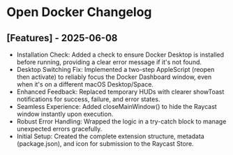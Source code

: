 # Open Docker Changelog

## [Features] - 2025-06-08

- Installation Check: Added a check to ensure Docker Desktop is installed before running, providing a clear error message if it's not found.
- Desktop Switching Fix: Implemented a two-step AppleScript (reopen then activate) to reliably focus the Docker Dashboard window, even when it's on a different macOS Desktop/Space.
- Enhanced Feedback: Replaced temporary HUDs with clearer showToast notifications for success, failure, and error states.
- Seamless Experience: Added closeMainWindow() to hide the Raycast window instantly upon execution.
- Robust Error Handling: Wrapped the logic in a try-catch block to manage unexpected errors gracefully.
- Initial Setup: Created the complete extension structure, metadata (package.json), and icon for submission to the Raycast Store.